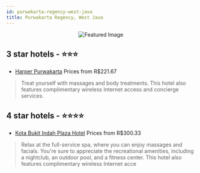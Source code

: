 ```yaml
---
id: purwakarta-regency-west-java
title: Purwakarta Regency, West Java
---
```


<center><img src="https://i.travelapi.com/hotels/13000000/12350000/12344300/12344226/c0774574_z.jpg" alt="Featured Image" /></center>


##  3 star hotels - ⭐️⭐️⭐️

-    [Harper Purwakarta](https://us.hurb.com/hotels/purwakarta-regency/harper-purwakarta-JNP-JP019891?cmp=18055) Prices from R$221.67
   > Treat yourself with massages and body treatments. This hotel also features complimentary wireless Internet access and concierge services.

##  4 star hotels - ⭐️⭐️⭐️⭐️

-    [Kota Bukit Indah Plaza Hotel](https://us.hurb.com/hotels/purwakarta-regency/kota-bukit-indah-plaza-hotel-JNP-JP020485?cmp=18055) Prices from R$300.33
   > Relax at the full-service spa, where you can enjoy massages and facials. You're sure to appreciate the recreational amenities, including a nightclub, an outdoor pool, and a fitness center. This hotel also features complimentary wireless Internet acce
